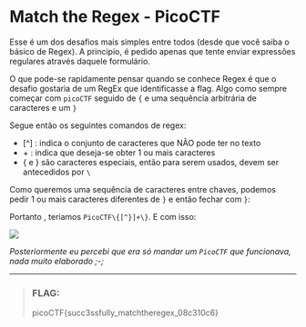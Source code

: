 # Match the Regex - PicoCTF

Esse é um dos desafios mais simples entre todos (desde
que você saiba o básico de Regex). A principio, é pedido
apenas que tente enviar expressões regulares através daquele
formulário.

O que pode-se rapidamente pensar quando se conhece Regex é que
o desafio gostaria de um RegEx que identificasse a flag. Algo como
sempre começar com `picoCTF` seguido de `{` e uma sequência arbitrária
de caracteres e um `}`

Segue então os seguintes comandos de regex:

- [^] : indica o conjunto de caracteres que NÃO pode ter no texto
- \+ : indica que deseja-se obter 1 ou mais caracteres
- { e } são caracteres especiais, então para serem usados, devem ser antecedidos por `\`

Como queremos uma sequência de caracteres entre chaves, podemos pedir 1 ou mais caracteres
diferentes de `}` e então fechar com `}`:

Portanto , teriamos `PicoCTF\{[^}]+\}`. E com isso:

![](../static/markdown/src/regex.png)


*Posteriormente eu percebi que era só mandar um `PicoCTF` que funcionava, nada muito
elaborado ;-;*

---
> ### **FLAG:**
>
> picoCTF{succ3ssfully_matchtheregex_08c310c6}